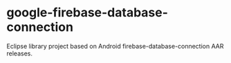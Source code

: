 # google-firebase-database-connection
Eclipse library project based on Android firebase-database-connection AAR releases. 
